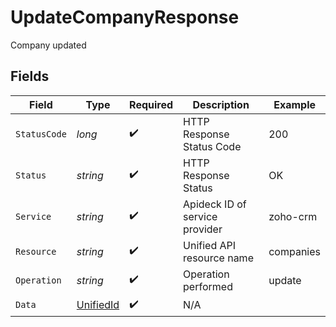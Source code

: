 # UpdateCompanyResponse

Company updated


## Fields

| Field                                             | Type                                              | Required                                          | Description                                       | Example                                           |
| ------------------------------------------------- | ------------------------------------------------- | ------------------------------------------------- | ------------------------------------------------- | ------------------------------------------------- |
| `StatusCode`                                      | *long*                                            | :heavy_check_mark:                                | HTTP Response Status Code                         | 200                                               |
| `Status`                                          | *string*                                          | :heavy_check_mark:                                | HTTP Response Status                              | OK                                                |
| `Service`                                         | *string*                                          | :heavy_check_mark:                                | Apideck ID of service provider                    | zoho-crm                                          |
| `Resource`                                        | *string*                                          | :heavy_check_mark:                                | Unified API resource name                         | companies                                         |
| `Operation`                                       | *string*                                          | :heavy_check_mark:                                | Operation performed                               | update                                            |
| `Data`                                            | [UnifiedId](../../Models/Components/UnifiedId.md) | :heavy_check_mark:                                | N/A                                               |                                                   |